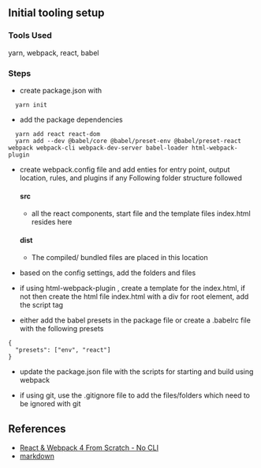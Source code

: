 ## Initial tooling setup

 ### Tools Used
  yarn, webpack, react, babel

 ### Steps

* create package.json with
```
  yarn init
```

* add the package dependencies
```
  yarn add react react-dom
  yarn add --dev @babel/core @babel/preset-env @babel/preset-react webpack webpack-cli webpack-dev-server babel-loader html-webpack-plugin
```

* create webpack.config file and add enties for entry point, output location, rules, and plugins if any
 Following folder structure followed
  #### src
    -  all the react components, start file and the template files index.html resides here
  #### dist
    -  The compiled/ bundled files are placed in this location

* based on the config settings, add the folders and files

* if using html-webpack-plugin , create a template for the index.html, if not then create the html file index.html with a div for root element, add the script tag

* either add the babel presets in the package file or create a .babelrc file with the following presets
```
{
  "presets": ["env", "react"]
}
```

* update the package.json file with the scripts for starting and build using webpack

* if using git, use the .gitignore file to add the files/folders which need to be ignored with git


## References
* [React & Webpack 4 From Scratch - No CLI](https://www.youtube.com/watch?v=deyxI-6C2u4)
* [markdown](https://guides.github.com/features/mastering-markdown/)
